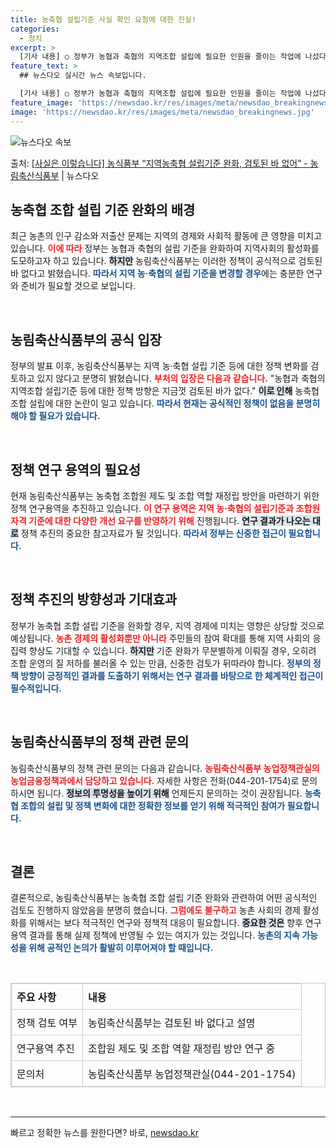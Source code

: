 ```yaml
---
title: 농축협 설립기준 사실 확인 요청에 대한 진실!
categories:
  - 정치
excerpt: >
  [기사 내용] ○ 정부가 농협과 축협의 지역조합 설립에 필요한 인원을 줄이는 작업에 나섰다. [농식품부 입장…
feature_text: >
  ## 뉴스다오 실시간 뉴스 속보입니다.

  [기사 내용] ○ 정부가 농협과 축협의 지역조합 설립에 필요한 인원을 줄이는 작업에 나섰다. [농식품부 입장…
feature_image: 'https://newsdao.kr/res/images/meta/newsdao_breakingnews.jpg'
image: 'https://newsdao.kr/res/images/meta/newsdao_breakingnews.jpg'
---
```


![뉴스다오 속보](https://newsdao.kr/res/images/meta/newsdao_breakingnews.jpg)

<p>출처: <a href="https://newsdao.kr/3401" rel="dofollow">[사실은 이렇습니다] 농식품부 “지역농축협 설립기준 완화, 검토된 바 없어” - 농림축산식품부</a> | 뉴스다오</p>

<h2 data-ke-size="size26">농축협 조합 설립 기준 완화의 배경</h2>

<p data-ke-size="size16">최근 농촌의 인구 감소와 저출산 문제는 지역의 경제와 사회적 활동에 큰 영향을 미치고 있습니다. <b><span style="color: #ee2323;">이에 따라</span></b> 정부는 농협과 축협의 설립 기준을 완화하여 지역사회의 활성화를 도모하고자 하고 있습니다. <b><span style="background-color: #21538527;">하지만</span></b> 농림축산식품부는 이러한 정책이 공식적으로 검토된 바 없다고 밝혔습니다. <b><span style="color: #1a5490;">따라서 지역 농·축협의 설립 기준을 변경할 경우</span></b>에는 충분한 연구와 준비가 필요할 것으로 보입니다.</p>

<p data-ke-size="size16">&nbsp;</p>

<h2 data-ke-size="size26">농림축산식품부의 공식 입장</h2>

<p data-ke-size="size16">정부의 발표 이후, 농림축산식품부는 지역 농·축협 설립 기준 등에 대한 정책 변화를 검토하고 있지 않다고 분명히 밝혔습니다. <b><span style="color: #ee2323;">부처의 입장은 다음과 같습니다.</span></b> "농협과 축협의 지역조합 설립기준 등에 대한 정책 방향은 지금껏 검토된 바가 없다." <b><span style="background-color: #21538527;">이로 인해</span></b> 농축협 조합 설립에 대한 논란이 일고 있습니다. <b><span style="color: #1a5490;">따라서 현재는 공식적인 정책이 없음을 분명히 해야 할 필요가 있습니다.</span></b></p>

<p data-ke-size="size16">&nbsp;</p>

<h2 data-ke-size="size26">정책 연구 용역의 필요성</h2>

<p data-ke-size="size16">현재 농림축산식품부는 농축협 조합원 제도 및 조합 역할 재정립 방안을 마련하기 위한 정책 연구용역을 추진하고 있습니다. <b><span style="color: #ee2323;">이 연구 용역은 지역 농·축협의 설립기준과 조합원 자격 기준에 대한 다양한 개선 요구를 반영하기 위해</span></b> 진행됩니다. <b><span style="background-color: #21538527;">연구 결과가 나오는 대로</span></b> 정책 추진의 중요한 참고자료가 될 것입니다. <b><span style="color: #1a5490;">따라서 정부는 신중한 접근이 필요합니다.</span></b></p>

<p data-ke-size="size16">&nbsp;</p>

<h2 data-ke-size="size26">정책 추진의 방향성과 기대효과</h2>

<p data-ke-size="size16">정부가 농축협 조합 설립 기준을 완화할 경우, 지역 경제에 미치는 영향은 상당할 것으로 예상됩니다. <b><span style="color: #ee2323;">농촌 경제의 활성화뿐만 아니라</span></b> 주민들의 참여 확대를 통해 지역 사회의 응집력 향상도 기대할 수 있습니다. <b><span style="background-color: #21538527;">하지만</span></b> 기준 완화가 무분별하게 이뤄질 경우, 오히려 조합 운영의 질 저하를 불러올 수 있는 만큼, 신중한 검토가 뒤따라야 합니다. <b><span style="color: #1a5490;">정부의 정책 방향이 긍정적인 결과를 도출하기 위해서는 연구 결과를 바탕으로 한 체계적인 접근이 필수적입니다.</span></b></p>

<p data-ke-size="size16">&nbsp;</p>

<h2 data-ke-size="size26">농림축산식품부의 정책 관련 문의</h2>

<p data-ke-size="size16">농림축산식품부의 정책 관련 문의는 다음과 같습니다. <b><span style="color: #ee2323;">농림축산식품부 농업정책관실의 농업금융정책과에서 담당하고 있습니다.</span></b> 자세한 사항은 전화(044-201-1754)로 문의하시면 됩니다. <b><span style="background-color: #21538527;">정보의 투명성을 높이기 위해</span></b> 언제든지 문의하는 것이 권장됩니다. <b><span style="color: #1a5490;">농축협 조합의 설립 및 정책 변화에 대한 정확한 정보를 얻기 위해 적극적인 참여가 필요합니다.</span></b></p>

<p data-ke-size="size16">&nbsp;</p>

<h2 data-ke-size="size26">결론</h2>

<p data-ke-size="size16">결론적으로, 농림축산식품부는 농축협 조합 설립 기준 완화와 관련하여 어떤 공식적인 검토도 진행하지 않았음을 분명히 했습니다. <b><span style="color: #ee2323;">그럼에도 불구하고</span></b> 농촌 사회의 경제 활성화를 위해서는 보다 적극적인 연구와 정책적 대응이 필요합니다. <b><span style="background-color: #21538527;">중요한 것은</span></b> 향후 연구 용역 결과를 통해 실제 정책에 반영될 수 있는 여지가 있는 것입니다. <b><span style="color: #1a5490;">농촌의 지속 가능성을 위해 공적인 논의가 활발히 이루어져야 할 때입니다.</span></b></p>

<p data-ke-size="size16">&nbsp;</p>

<table style="width: 100%; border: 1px solid #ccc; border-collapse: collapse;">
    <tr>
        <th style="border: 1px solid #ccc; padding: 8px; text-align: left;">주요 사항</th>
        <th style="border: 1px solid #ccc; padding: 8px; text-align: left;">내용</th>
    </tr>
    <tr>
        <td style="border: 1px solid #ccc; padding: 8px;">정책 검토 여부</td>
        <td style="border: 1px solid #ccc; padding: 8px;">농림축산식품부는 검토된 바 없다고 설명</td>
    </tr>
    <tr>
        <td style="border: 1px solid #ccc; padding: 8px;">연구용역 추진</td>
        <td style="border: 1px solid #ccc; padding: 8px;">조합원 제도 및 조합 역할 재정립 방안 연구 중</td>
    </tr>
    <tr>
        <td style="border: 1px solid #ccc; padding: 8px;">문의처</td>
        <td style="border: 1px solid #ccc; padding: 8px;">농림축산식품부 농업정책관실(044-201-1754)</td>
    </tr>
</table>

<p data-ke-size="size16">&nbsp;</p>

<hr /> 

빠르고 정확한 뉴스를 원한다면? 바로, <a href="https://newsdao.kr" rel="dofollow">newsdao.kr</a>


